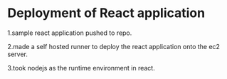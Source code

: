 # Deployment of React application

1.sample react application pushed to repo.

2.made a self hosted runner to deploy the react application onto the ec2 server.

3.took nodejs as the runtime environment in react.

